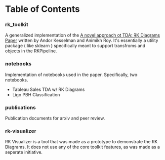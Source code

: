 # Table of Contents

### rk_toolkit

A generalized implementation of the  [A novel approach ot TDA: RK Diagrams
Paper]() written by Andor Kesselman  and Animikh Roy. It's essentially a utility
package ( like sklearn ) specifically meant to support transfroms and objects in
the RKPipeline.

### notebooks

Implementation of notebooks used in the paper. Specifically, two notebooks.

* Tableau Sales TDA w/ RK Diagrams
* Ligo PBH Classification 

### publications 

Publication documents for arxiv and peer review.

### rk-visualizer

RK Visualizer is a tool that was made as a prototype to demonstrate the RK
Diagrams. It does not use any of the core toolkit features, as was made as a
seperate initiative.



